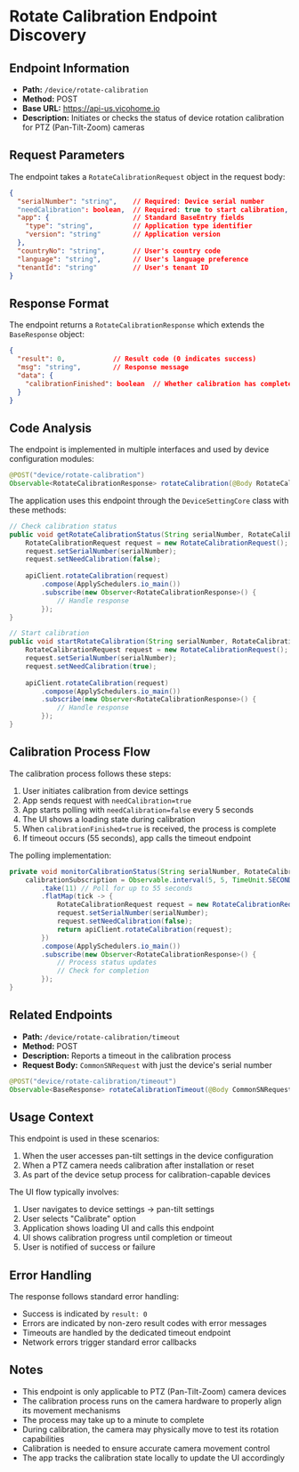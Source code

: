 # Rotate Calibration Endpoint Discovery

## Endpoint Information
- **Path:** `/device/rotate-calibration`
- **Method:** POST
- **Base URL:** https://api-us.vicohome.io
- **Description:** Initiates or checks the status of device rotation calibration for PTZ (Pan-Tilt-Zoom) cameras

## Request Parameters
The endpoint takes a `RotateCalibrationRequest` object in the request body:

```json
{
  "serialNumber": "string",    // Required: Device serial number
  "needCalibration": boolean,  // Required: true to start calibration, false to check status
  "app": {                     // Standard BaseEntry fields
    "type": "string",          // Application type identifier
    "version": "string"        // Application version
  },
  "countryNo": "string",       // User's country code
  "language": "string",        // User's language preference 
  "tenantId": "string"         // User's tenant ID
}
```

## Response Format
The endpoint returns a `RotateCalibrationResponse` which extends the `BaseResponse` object:

```json
{
  "result": 0,            // Result code (0 indicates success)
  "msg": "string",        // Response message
  "data": {
    "calibrationFinished": boolean  // Whether calibration has completed
  }
}
```

## Code Analysis
The endpoint is implemented in multiple interfaces and used by device configuration modules:

```java
@POST("device/rotate-calibration")
Observable<RotateCalibrationResponse> rotateCalibration(@Body RotateCalibrationRequest request);
```

The application uses this endpoint through the `DeviceSettingCore` class with these methods:
```java
// Check calibration status
public void getRotateCalibrationStatus(String serialNumber, RotateCalibrationCallback callback) {
    RotateCalibrationRequest request = new RotateCalibrationRequest();
    request.setSerialNumber(serialNumber);
    request.setNeedCalibration(false);
    
    apiClient.rotateCalibration(request)
        .compose(ApplySchedulers.io_main())
        .subscribe(new Observer<RotateCalibrationResponse>() {
            // Handle response
        });
}

// Start calibration
public void startRotateCalibration(String serialNumber, RotateCalibrationCallback callback) {
    RotateCalibrationRequest request = new RotateCalibrationRequest();
    request.setSerialNumber(serialNumber);
    request.setNeedCalibration(true);
    
    apiClient.rotateCalibration(request)
        .compose(ApplySchedulers.io_main())
        .subscribe(new Observer<RotateCalibrationResponse>() {
            // Handle response
        });
}
```

## Calibration Process Flow
The calibration process follows these steps:
1. User initiates calibration from device settings
2. App sends request with `needCalibration=true`
3. App starts polling with `needCalibration=false` every 5 seconds
4. The UI shows a loading state during calibration
5. When `calibrationFinished=true` is received, the process is complete
6. If timeout occurs (55 seconds), app calls the timeout endpoint

The polling implementation:
```java
private void monitorCalibrationStatus(String serialNumber, RotateCalibrationCallback callback) {
    calibrationSubscription = Observable.interval(5, 5, TimeUnit.SECONDS)
        .take(11) // Poll for up to 55 seconds
        .flatMap(tick -> {
            RotateCalibrationRequest request = new RotateCalibrationRequest();
            request.setSerialNumber(serialNumber);
            request.setNeedCalibration(false);
            return apiClient.rotateCalibration(request);
        })
        .compose(ApplySchedulers.io_main())
        .subscribe(new Observer<RotateCalibrationResponse>() {
            // Process status updates
            // Check for completion
        });
}
```

## Related Endpoints
- **Path:** `/device/rotate-calibration/timeout`
- **Method:** POST
- **Description:** Reports a timeout in the calibration process
- **Request Body:** `CommonSNRequest` with just the device's serial number

```java
@POST("device/rotate-calibration/timeout")
Observable<BaseResponse> rotateCalibrationTimeout(@Body CommonSNRequest request);
```

## Usage Context
This endpoint is used in these scenarios:
1. When the user accesses pan-tilt settings in the device configuration
2. When a PTZ camera needs calibration after installation or reset
3. As part of the device setup process for calibration-capable devices

The UI flow typically involves:
1. User navigates to device settings → pan-tilt settings
2. User selects "Calibrate" option
3. Application shows loading UI and calls this endpoint
4. UI shows calibration progress until completion or timeout
5. User is notified of success or failure

## Error Handling
The response follows standard error handling:
- Success is indicated by `result: 0`
- Errors are indicated by non-zero result codes with error messages
- Timeouts are handled by the dedicated timeout endpoint
- Network errors trigger standard error callbacks

## Notes
- This endpoint is only applicable to PTZ (Pan-Tilt-Zoom) camera devices
- The calibration process runs on the camera hardware to properly align its movement mechanisms
- The process may take up to a minute to complete
- During calibration, the camera may physically move to test its rotation capabilities
- Calibration is needed to ensure accurate camera movement control
- The app tracks the calibration state locally to update the UI accordingly